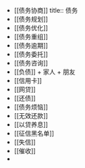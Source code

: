 - [[债务协商]]
  title:: 债务
- [[债务规划]]
- [[债务优化]]
- [[债务重组]]
- [[债务逾期]]
- [[债务委托]]
- [[债务咨询]]
- [[负债]] + 家人 + 朋友
- [[信用卡]]
- [[网贷]]
- [[还债]]
- [[债务烦恼]]
- [[无效还款]]
- [[以贷养息]]
- [[征信黑名单]]
- [[失信]]
- [[催收]]
-